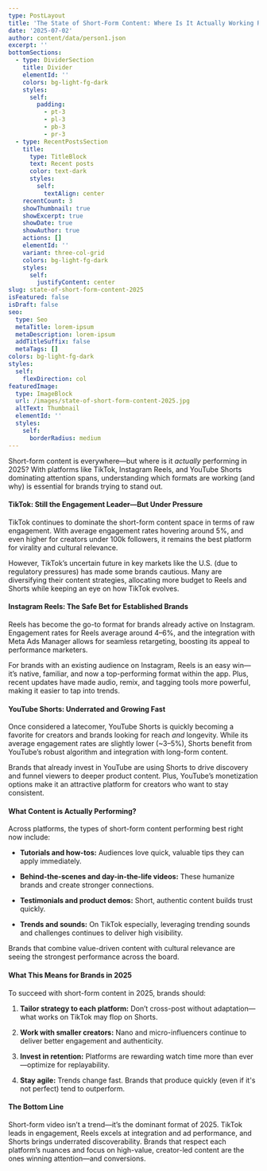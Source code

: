```yaml
---
type: PostLayout
title: 'The State of Short-Form Content: Where Is It Actually Working Right Now?'
date: '2025-07-02'
author: content/data/person1.json
excerpt: ''
bottomSections:
  - type: DividerSection
    title: Divider
    elementId: ''
    colors: bg-light-fg-dark
    styles:
      self:
        padding:
          - pt-3
          - pl-3
          - pb-3
          - pr-3
  - type: RecentPostsSection
    title:
      type: TitleBlock
      text: Recent posts
      color: text-dark
      styles:
        self:
          textAlign: center
    recentCount: 3
    showThumbnail: true
    showExcerpt: true
    showDate: true
    showAuthor: true
    actions: []
    elementId: ''
    variant: three-col-grid
    colors: bg-light-fg-dark
    styles:
      self:
        justifyContent: center
slug: state-of-short-form-content-2025
isFeatured: false
isDraft: false
seo:
  type: Seo
  metaTitle: lorem-ipsum
  metaDescription: lorem-ipsum
  addTitleSuffix: false
  metaTags: []
colors: bg-light-fg-dark
styles:
  self:
    flexDirection: col
featuredImage:
  type: ImageBlock
  url: /images/state-of-short-form-content-2025.jpg
  altText: Thumbnail
  elementId: ''
  styles:
    self:
      borderRadius: medium
---
```

Short-form content is everywhere—but where is it *actually* performing in 2025? With platforms like TikTok, Instagram Reels, and YouTube Shorts dominating attention spans, understanding which formats are working (and why) is essential for brands trying to stand out.

#### TikTok: Still the Engagement Leader—But Under Pressure

TikTok continues to dominate the short-form content space in terms of raw engagement. With average engagement rates hovering around 5%, and even higher for creators under 100k followers, it remains the best platform for virality and cultural relevance.

However, TikTok’s uncertain future in key markets like the U.S. (due to regulatory pressures) has made some brands cautious. Many are diversifying their content strategies, allocating more budget to Reels and Shorts while keeping an eye on how TikTok evolves.

#### Instagram Reels: The Safe Bet for Established Brands

Reels has become the go-to format for brands already active on Instagram. Engagement rates for Reels average around 4–6%, and the integration with Meta Ads Manager allows for seamless retargeting, boosting its appeal to performance marketers.

For brands with an existing audience on Instagram, Reels is an easy win—it’s native, familiar, and now a top-performing format within the app. Plus, recent updates have made audio, remix, and tagging tools more powerful, making it easier to tap into trends.

#### YouTube Shorts: Underrated and Growing Fast

Once considered a latecomer, YouTube Shorts is quickly becoming a favorite for creators and brands looking for reach *and* longevity. While its average engagement rates are slightly lower (\~3–5%), Shorts benefit from YouTube’s robust algorithm and integration with long-form content.

Brands that already invest in YouTube are using Shorts to drive discovery and funnel viewers to deeper product content. Plus, YouTube’s monetization options make it an attractive platform for creators who want to stay consistent.

#### What Content is Actually Performing?

Across platforms, the types of short-form content performing best right now include:

*   **Tutorials and how-tos:** Audiences love quick, valuable tips they can apply immediately.

*   **Behind-the-scenes and day-in-the-life videos:** These humanize brands and create stronger connections.

*   **Testimonials and product demos:** Short, authentic content builds trust quickly.

*   **Trends and sounds:** On TikTok especially, leveraging trending sounds and challenges continues to deliver high visibility.

Brands that combine value-driven content with cultural relevance are seeing the strongest performance across the board.

#### What This Means for Brands in 2025

To succeed with short-form content in 2025, brands should:

1.  **Tailor strategy to each platform:** Don’t cross-post without adaptation—what works on TikTok may flop on Shorts.

2.  **Work with smaller creators:** Nano and micro-influencers continue to deliver better engagement and authenticity.

3.  **Invest in retention:** Platforms are rewarding watch time more than ever—optimize for replayability.

4.  **Stay agile:** Trends change fast. Brands that produce quickly (even if it's not perfect) tend to outperform.

#### The Bottom Line

Short-form video isn’t a trend—it’s the dominant format of 2025. TikTok leads in engagement, Reels excels at integration and ad performance, and Shorts brings underrated discoverability. Brands that respect each platform’s nuances and focus on high-value, creator-led content are the ones winning attention—and conversions.
